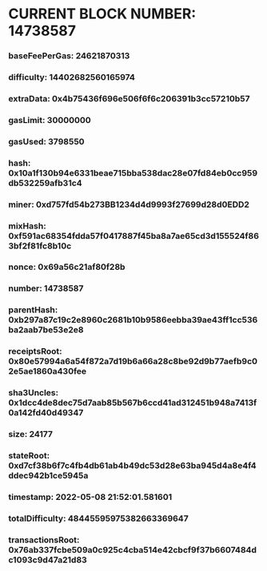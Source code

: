 # CURRENT BLOCK NUMBER: 14738587

### baseFeePerGas: 24621870313
### difficulty: 14402682560165974
### extraData: 0x4b75436f696e506f6f6c206391b3cc57210b57
### gasLimit: 30000000
### gasUsed: 3798550
### hash: 0x10a1f130b94e6331beae715bba538dac28e07fd84eb0cc959db532259afb31c4
### miner: 0xd757fd54b273BB1234d4d9993f27699d28d0EDD2
### mixHash: 0xf591ac68354fdda57f0417887f45ba8a7ae65cd3d155524f863bf2f81fc8b10c
### nonce: 0x69a56c21af80f28b
### number: 14738587
### parentHash: 0xb297a87c19c2e8960c2681b10b9586eebba39ae43ff1cc536ba2aab7be53e2e8
### receiptsRoot: 0x80e57994a6a54f872a7d19b6a66a28c8be92d9b77aefb9c02e5ae1860a430fee
### sha3Uncles: 0x1dcc4de8dec75d7aab85b567b6ccd41ad312451b948a7413f0a142fd40d49347
### size: 24177
### stateRoot: 0xd7cf38b6f7c4fb4db61ab4b49dc53d28e63ba945d4a8e4f4ddec942b1ce5945a
### timestamp: 2022-05-08 21:52:01.581601
### totalDifficulty: 48445595975382663369647
### transactionsRoot: 0x76ab337fcbe509a0c925c4cba514e42cbcf9f37b6607484dc1093c9d47a21d83

